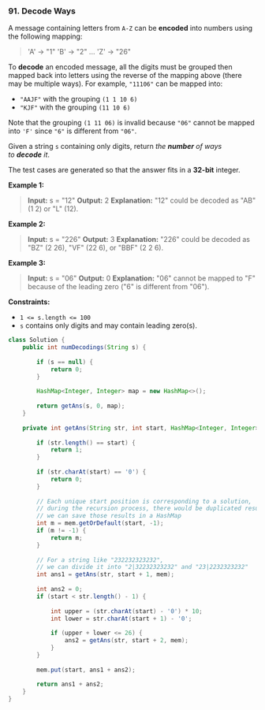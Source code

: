 ### 91. Decode Ways

A message containing letters from `A-Z` can be **encoded** into numbers using the following mapping:

> 'A' -> "1"
> 'B' -> "2"
> ...
> 'Z' -> "26"

To **decode** an encoded message, all the digits must be grouped then mapped back into letters using the reverse of the mapping above (there may be multiple ways). For example, `"11106"` can be mapped into:

- `"AAJF"` with the grouping `(1 1 10 6)`
- `"KJF"` with the grouping `(11 10 6)`

Note that the grouping `(1 11 06)` is invalid because `"06"` cannot be mapped into `'F'` since `"6"` is different from `"06"`.

Given a string `s` containing only digits, return *the **number** of ways to **decode** it*.

The test cases are generated so that the answer fits in a **32-bit** integer.

**Example 1:**

> **Input:** s = "12"
> **Output:** 2
> **Explanation:** "12" could be decoded as "AB" (1 2) or "L" (12).

**Example 2:**

> **Input:** s = "226"
> **Output:** 3
> **Explanation:** "226" could be decoded as "BZ" (2 26), "VF" (22 6), or "BBF" (2 2 6).

**Example 3:**

> **Input:** s = "06"
> **Output:** 0
> **Explanation:** "06" cannot be mapped to "F" because of the leading zero ("6" is different from "06").

**Constraints:**

- `1 <= s.length <= 100`
- `s` contains only digits and may contain leading zero(s).

```java
class Solution {
    public int numDecodings(String s) {
      
        if (s == null) {
            return 0;
        }
        
        HashMap<Integer, Integer> map = new HashMap<>();
        
        return getAns(s, 0, map);
    }
    
    private int getAns(String str, int start, HashMap<Integer, Integer> mem) {
        
        if (str.length() == start) {
            return 1;
        }
        
        if (str.charAt(start) == '0') {
            return 0;
        }
        
        // Each unique start position is corresponding to a solution,
        // during the recursion process, there would be duplicated results,
        // we can save those results in a HashMap
        int m = mem.getOrDefault(start, -1);
        if (m != -1) {
            return m;
        }
        
        // For a string like "232232323232",
        // we can divide it into "2|32232323232" and "23|2232323232"
        int ans1 = getAns(str, start + 1, mem);
        
        int ans2 = 0;
        if (start < str.length() - 1) {
            
            int upper = (str.charAt(start) - '0') * 10;
            int lower = str.charAt(start + 1) - '0';
            
            if (upper + lower <= 26) {
                ans2 = getAns(str, start + 2, mem);
            }
        }
        
        mem.put(start, ans1 + ans2);
        
        return ans1 + ans2;
    }
}
```
